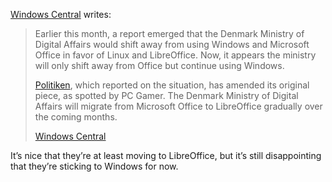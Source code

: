 [Windows Central](https://www.windowscentral.com/software-apps/windows-11/denmark-will-stick-with-windows-government-still-plans-to-ditch-microsoft-office) writes:

> Earlier this month, a report emerged that the Denmark Ministry of Digital Affairs would shift away from using Windows and Microsoft Office in favor of Linux and LibreOffice. Now, it appears the ministry will only shift away from Office but continue using Windows.
> 
> [Politiken](https://politiken.dk/viden/tech/art10437680/Caroline-Stage-udfaser-Microsoft-i-Digitaliseringsministeriet), which reported on the situation, has amended its original piece, as spotted by PC Gamer. The Denmark Ministry of Digital Affairs will migrate from Microsoft Office to LibreOffice gradually over the coming months.
> 
> [Windows Central](https://www.windowscentral.com/software-apps/windows-11/denmark-will-stick-with-windows-government-still-plans-to-ditch-microsoft-office)

It’s nice that they’re at least moving to LibreOffice, but it’s still disappointing that they’re sticking to Windows for now.
